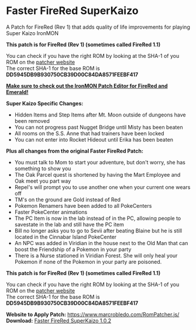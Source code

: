 # Faster FireRed SuperKaizo
A Patch for FireRed (Rev 1) that adds quality of life improvements for playing Super Kaizo IronMON

**This patch is for FireRed (Rev 1) (sometimes called FireRed 1.1)**  

You can check if you have the right ROM by looking at the SHA-1 of you ROM on the [patcher website](https://www.marcrobledo.com/RomPatcher.js/)  
The correct SHA-1 for the base ROM is **DD5945DB9B930750CB39D00C84DA8571FEEBF417**

[**Make sure to check out the IronMON Patch Editor for FireRed and Emerald!**](https://github.com/DrMaple/IronMONPatchEditor/releases/tag/1.2)

**Super Kaizo Specific Changes:**
* Hidden Items and Step Items after Mt. Moon outside of dungeons have been removed
* You can not progress past Nugget Bridge until Misty has been beaten
* All rooms on the S.S. Anne that had trainers have been locked
* You can not enter into Rocket Hideout until Erika has been beaten

**Plus all changes from the original Faster FireRed Patch:** 
* You must talk to Mom to start your adventure, but don't worry, she has something to show you
* The Oak Parcel quest is shortened by having the Mart Employee and Oak meet you part way
* Repel's will prompt you to use another one when your current one wears off
* TM's on the ground are Gold instead of Red
* Pokemon Renamers have been added to all PokeCenters
* Faster PokeCenter animations
* The PC Item is now in the lab instead of in the PC, allowing people to savestate in the lab and still have the PC item
* Bill no longer asks you to go to Sevii after beating Blaine but he is still located in the Cinnabar Island PokeCenter
* An NPC was added in Viridian in the house next to the Old Man that can boost the Friendship of a Pokemon in your party
* There is a Nurse stationed in Viridian Forest. She will only heal your Pokemon if none of the Pokemon in your party are poisoned.

**This patch is for FireRed (Rev 1) (sometimes called FireRed 1.1)**  

You can check if you have the right ROM by looking at the SHA-1 of you ROM on the [patcher website](https://www.marcrobledo.com/RomPatcher.js/)  
The correct SHA-1 for the base ROM is **DD5945DB9B930750CB39D00C84DA8571FEEBF417**  

**Website to Apply Patch:** https://www.marcrobledo.com/RomPatcher.js/  
**Download:** [Faster FireRed SuperKaizo 1.0.2]()

